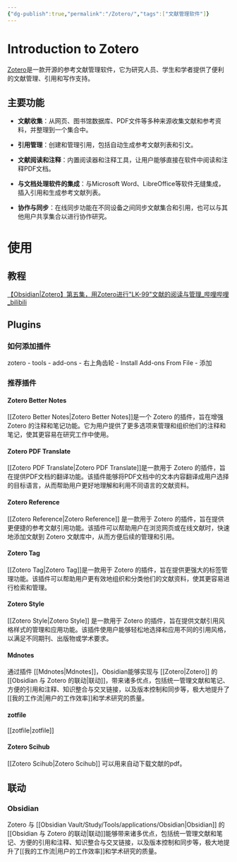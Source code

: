 ```yaml
---
{"dg-publish":true,"permalink":"/Zotero/","tags":["文献管理软件"]}
---
```


# Introduction to Zotero

[Zotero](https://www.zotero.org)是一款开源的参考文献管理软件，它为研究人员、学生和学者提供了便利的文献管理、引用和写作支持。

## 主要功能

- **文献收集**：从网页、图书馆数据库、PDF文件等多种来源收集文献和参考资料，并整理到一个集合中。
    
- **引用管理**：创建和管理引用，包括自动生成参考文献列表和引文。
    
- **文献阅读和注释**：内置阅读器和注释工具，让用户能够直接在软件中阅读和注释PDF文档。
    
- **与文档处理软件的集成**：与Microsoft Word、LibreOffice等软件无缝集成，插入引用和生成参考文献列表。
    
- **协作与同步**：在线同步功能在不同设备之间同步文献集合和引用，也可以与其他用户共享集合以进行协作研究。

# 使用

## 教程

[【Obsidian|Zotero】第五集，用Zotero进行"LK-99"文献的阅读与管理\_哔哩哔哩\_bilibili](https://www.bilibili.com/video/BV1i8411R79S/?spm_id_from=333.788&vd_source=c54d7386011ba84e0ae2a943154dda55)

## Plugins

### 如何添加插件

zotero - tools - add-ons - 右上角齿轮 - Install Add-ons From File - 添加

### 推荐插件

#### Zotero Better Notes

[[Zotero Better Notes\|Zotero Better Notes]]是一个 Zotero 的插件，旨在增强 Zotero 的注释和笔记功能。它为用户提供了更多选项来管理和组织他们的注释和笔记，使其更容易在研究工作中使用。

#### Zotero PDF Translate

[[Zotero PDF Translate\|Zotero PDF Translate]]是一款用于 Zotero 的插件，旨在提供PDF文档的翻译功能。该插件能够将PDF文档中的文本内容翻译成用户选择的目标语言，从而帮助用户更好地理解和利用不同语言的文献资料。

#### Zotero Reference

[[Zotero Reference\|Zotero Reference]] 是一款用于 Zotero 的插件，旨在提供更便捷的参考文献引用功能。该插件可以帮助用户在浏览网页或在线文献时，快速地添加文献到 Zotero 文献库中，从而方便后续的管理和引用。

#### Zotero Tag

[[Zotero Tag\|Zotero Tag]]是一款用于 Zotero 的插件，旨在提供更强大的标签管理功能。该插件可以帮助用户更有效地组织和分类他们的文献资料，使其更容易进行检索和管理。

#### Zotero Style

[[Zotero Style\|Zotero Style]] 是一款用于 Zotero 的插件，旨在提供文献引用风格样式的管理和应用功能。该插件使用户能够轻松地选择和应用不同的引用风格，以满足不同期刊、出版物或学术要求。

#### Mdnotes

通过插件 [[Mdnotes\|Mdnotes]]，Obsidian能够实现与 [[Zotero\|Zotero]] 的[[Obsidian 与 Zotero 的联动\|联动]]，带来诸多优点，包括统一管理文献和笔记、方便的引用和注释、知识整合与交叉链接，以及版本控制和同步等，极大地提升了[[我的工作流\|用户的工作效率]]和学术研究的质量。

#### zotfile

[[zotfile\|zotfile]]

#### Zotero Scihub

[[Zotero Scihub\|Zotero Scihub]] 可以用来自动下载文献的pdf。

## 联动

### Obsidian

Zotero 与 [[Obsidian Vault/Study/Tools/applications/Obsidian\|Obsidian]] 的[[Obsidian 与 Zotero 的联动\|联动]]能够带来诸多优点，包括统一管理文献和笔记、方便的引用和注释、知识整合与交叉链接，以及版本控制和同步等，极大地提升了[[我的工作流\|用户的工作效率]]和学术研究的质量。
